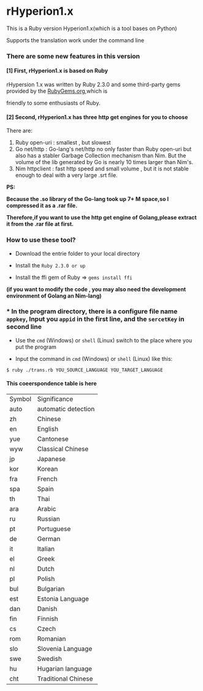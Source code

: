 # rHyperion1.x

This is a Ruby version Hyperion1.x(which is a tool bases on Python)

Supports the translation work under the command line

### There are some new features in this version

#### [1] First, rHyperion1.x is based on Ruby

rHypersion 1.x was written by Ruby 2.3.0 and some third-party gems provided by the [RubyGems.org](https://rubygems.org/),which is 

friendly to some enthusiasts of Ruby.

#### [2] Second, rHyperion1.x has three http get engines for you to choose

There are:

1. Ruby open-uri : smallest , but slowest
2. Go net/http : Go-lang's net/http no only faster than Ruby open-uri but also has a stabler Garbage Collection mechanism than Nim. But the volume of the lib generated by Go is nearly 10 times larger than Nim's. 
3. Nim httpclient : fast http speed and small volume , but it is not stable enough to deal with a very large .srt file.

**PS:**

**Because the .so library of the Go-lang took up 7+ M space,so I compressed it as a .rar file.**

**Therefore,if you want to use the http get engine of Golang,please extract it from the .rar file at first.**

### How to use these tool?

* Download the entrie folder to your local directory

* Install the `Ruby 2.3.0 or up`

* Install the ffi gem of Ruby => `gems install ffi`

**(if you want to modify the code , you may also need the development environment of Golang an Nim-lang)**

### * In the program directory, there is a configure file name `appkey`, Input you `appid` in the first line, and the `sercetKey` in second line 

* Use the `cmd` (Windows) or `shell` (Linux) switch to the place where you put the program

* Input the command in `cmd` (Windows) or `shell` (Linux) like this:
```
$ ruby ./trans.rb YOU_SOURCE_LANGUAGE YOU_TARGET_LANGUAGE

```
#### This coeerspondence table is here

<table>
<tr>
      <td>Symbol</td>
      <td>Significance</td>
   </tr>
   <tr>
      <td>auto </td>
      <td>automatic detection</td>
   </tr>
   <tr>
      <td>zh </td>
      <td>Chinese</td>
   </tr>
   <tr>
      <td>en </td>
      <td>English</td>
   </tr>
   <tr>
      <td>yue </td>
      <td>Cantonese</td>
   </tr>
   <tr>
      <td>wyw </td>
      <td>Classical Chinese</td>
   </tr>
   <tr>
      <td>jp </td>
      <td>Japanese</td>
   </tr>
   <tr>
      <td>kor </td>
      <td>Korean</td>
   </tr>
   <tr>
      <td>fra </td>
      <td>French</td>
   </tr>
   <tr>
      <td>spa </td>
      <td>Spain</td>
   </tr>
   <tr>
      <td>th </td>
      <td>Thai</td>
   </tr>
   <tr>
      <td>ara </td>
      <td>Arabic</td>
   </tr>
   <tr>
      <td>ru </td>
      <td>Russian</td>
   </tr>
   <tr>
      <td>pt </td>
      <td>Portuguese</td>
   </tr>
   <tr>
      <td>de </td>
      <td>German</td>
   </tr>
   <tr>
      <td>it </td>
      <td>Italian</td>
   </tr>
   <tr>
      <td>el </td>
      <td>Greek</td>
   </tr>
   <tr>
      <td>nl </td>
      <td>Dutch</td>
   </tr>
   <tr>
      <td>pl </td>
      <td>Polish</td>
   </tr>
   <tr>
      <td>bul </td>
      <td>Bulgarian</td>
   </tr>
   <tr>
      <td>est </td>
      <td>Estonia Language</td>
   </tr>
   <tr>
      <td>dan </td>
      <td>Danish</td>
   </tr>
   <tr>
      <td>fin </td>
      <td>Finnish</td>
   </tr>
   <tr>
      <td>cs </td>
      <td>Czech</td>
   </tr>
   <tr>
      <td>rom </td>
      <td>Romanian</td>
   </tr>
   <tr>
      <td>slo </td>
      <td>Slovenia Language</td>
   </tr>
   <tr>
      <td>swe </td>
      <td>Swedish</td>
   </tr>
   <tr>
      <td>hu </td>
      <td>Hugarian language</td>
   </tr>
   <tr>
      <td>cht </td>
      <td>Traditional Chinese</td>
   </tr>
</table>

